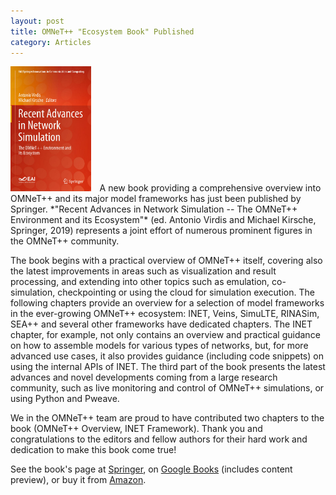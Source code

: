 ```yaml
---
layout: post
title: OMNeT++ "Ecosystem Book" Published
category: Articles
---
```


<img class="left" style="padding-right: 10px; height: 200px" src="/images/stories/ecosystem-book-cover.jpg"/>
A new book providing a comprehensive overview into OMNeT++ and its major model frameworks has just been published by Springer.
*"Recent Advances in Network Simulation -- The OMNeT++ Environment and its Ecosystem"*
(ed. Antonio Virdis and Michael Kirsche, Springer, 2019) represents a joint effort of numerous
prominent figures in the OMNeT++ community.

The book begins with a practical overview of OMNeT++ itself, covering also the latest improvements
in areas such as visualization and result processing, and extending into other topics such as emulation,
co-simulation, checkpointing or using the cloud for simulation execution. The following chapters provide
an overview for a selection of model frameworks in the ever-growing OMNeT++ ecosystem: INET, Veins, SimuLTE,
RINASim, SEA++ and several other frameworks have dedicated chapters. The INET chapter, for example, not only
contains an overview and practical guidance on how to assemble models for various types of networks, but, for more
advanced use cases, it also provides guidance (including code snippets) on using the internal APIs of INET.
The third part of the book presents the latest advances and novel developments coming from a large research community,
such as live monitoring and control of OMNeT++ simulations, or using Python and Pweave.

We in the OMNeT++ team are proud to have contributed two chapters to the book (OMNeT++ Overview, INET Framework).
Thank you and congratulations to the editors and fellow authors for their hard work and dedication to make this book come true!

See the book's page at <a target="_blank" href="https://www.springer.com/gp/book/9783030128418">Springer</a>,
on <a target="_blank" href="https://books.google.hu/books?id=YLeZDwAAQBAJ&lpg=PA3&ots=VWhWhin9pr">Google Books</a> (includes content preview),
or buy it from <a target="_blank" href="https://www.amazon.com/s?k=9783030128425&i=stripbooks&linkCode=qs">Amazon</a>.
